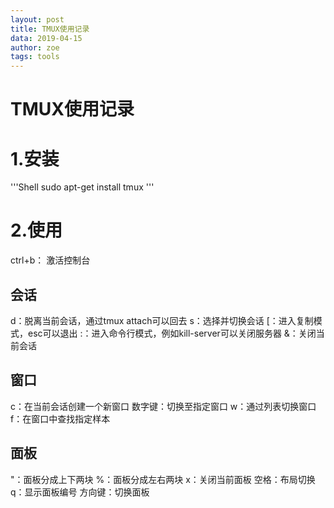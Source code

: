 ```yaml
---
layout: post
title: TMUX使用记录
data: 2019-04-15
author: zoe
tags: tools
---
```


# TMUX使用记录
# 1.安装
'''Shell
sudo apt-get install tmux
'''
# 2.使用
ctrl+b： 激活控制台
## 会话
d：脱离当前会话，通过tmux attach可以回去
s：选择并切换会话
[：进入复制模式，esc可以退出
:：进入命令行模式，例如kill-server可以关闭服务器
&：关闭当前会话
## 窗口
c：在当前会话创建一个新窗口
数字键：切换至指定窗口
w：通过列表切换窗口
f：在窗口中查找指定样本
## 面板
"：面板分成上下两块
%：面板分成左右两块
x：关闭当前面板
空格：布局切换
q：显示面板编号
方向键：切换面板













